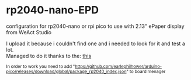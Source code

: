 # rp2040-nano-EPD
configuration for rp2040-nano or  rpi pico to use with 2.13" ePaper display from WeAct Studio


I upload it because i couldn't find one and i needed to look for it and test a lot.<br>
Managed to do it thanks to the: <a href="https://community.home-assistant.io/t/weact-2-9-epaper-module-working/539413/4">this</a>

<sub>In order to work you need to add "https://github.com/earlephilhower/arduino-pico/releases/download/global/package_rp2040_index.json" to board menager</sub>
